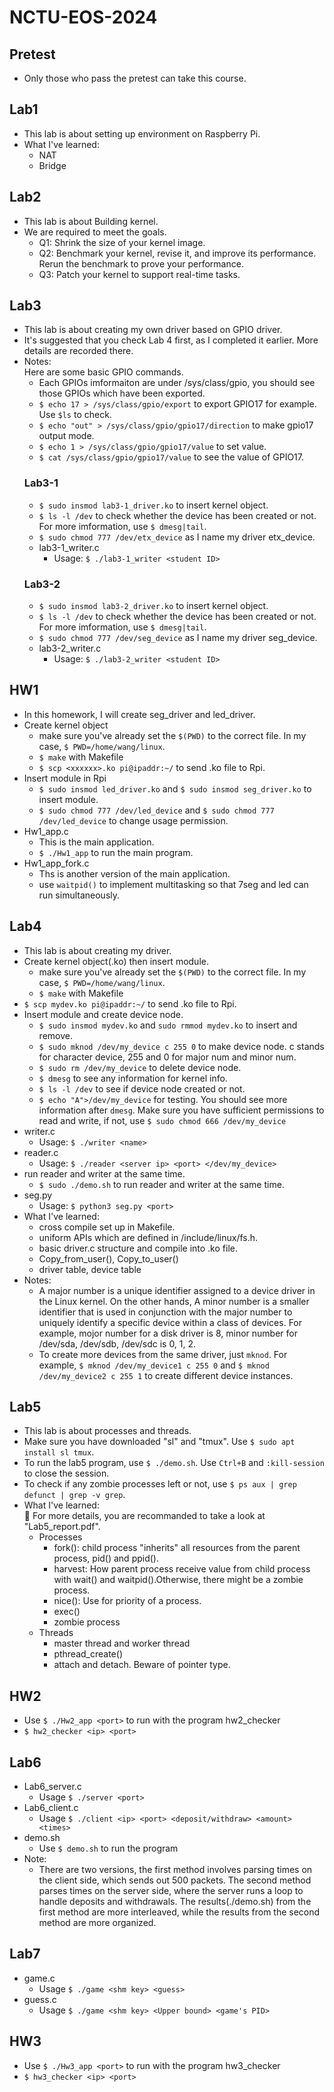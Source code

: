 # NCTU-EOS-2024

## Pretest
- Only those who pass the pretest can take this course.

## Lab1
- This lab is about setting up environment on Raspberry Pi.
- What I've learned:
    * NAT
    * Bridge

## Lab2
- This lab is about Building kernel.
- We are required to meet the goals.
    * Q1: Shrink the size of your kernel image. 
    * Q2: Benchmark your kernel, revise it, and improve its performance. Rerun the benchmark to prove your performance. 
    * Q3: Patch your kernel to support real-time tasks.  

## Lab3
- This lab is about creating my own driver based on GPIO driver.
- It's suggested that you check Lab 4 first, as I completed it earlier. More details are recorded there.
- Notes:  
    Here are some basic GPIO commands.
    * Each GPIOs imformaiton are under /sys/class/gpio, you should see those GPIOs which have been exported.
    * `$ echo 17 > /sys/class/gpio/export` to export GPIO17 for example. Use `$ls` to check.
    * `$ echo "out" > /sys/class/gpio/gpio17/direction` to make gpio17 output mode.
    * `$ echo 1 > /sys/class/gpio/gpio17/value` to set value.
    * `$ cat /sys/class/gpio/gpio17/value` to see the value of GPIO17.
    ### Lab3-1
    - `$ sudo insmod lab3-1_driver.ko` to insert kernel object.
    - `$ ls -l /dev` to check whether the device has been created or not. For more imformation, use `$ dmesg|tail`.
    - `$ sudo chmod 777 /dev/etx_device` as I name my driver etx_device.
    - lab3-1_writer.c
        * Usage: `$ ./lab3-1_writer <student ID>` 
    ### Lab3-2
    - `$ sudo insmod lab3-2_driver.ko` to insert kernel object.
    - `$ ls -l /dev` to check whether the device has been created or not. For more imformation, use `$ dmesg|tail`.
    - `$ sudo chmod 777 /dev/seg_device` as I name my driver seg_device.
    - lab3-2_writer.c
        * Usage: `$ ./lab3-2_writer <student ID>` 

## HW1
- In this homework, I will create seg_driver and led_driver.
- Create kernel object
    * make sure you've already set the `$(PWD)` to the correct file. In my case, `$ PWD=/home/wang/linux`.
    * `$ make` with Makefile
    * `$ scp <xxxxxx>.ko pi@ipaddr:~/` to send .ko file to Rpi.
- Insert module in Rpi
    * `$ sudo insmod led_driver.ko` and `$ sudo insmod seg_driver.ko` to insert module.
    * `$ sudo chmod 777 /dev/led_device` and `$ sudo chmod 777 /dev/led_device` to change usage permission.
- Hw1_app.c
    * This is the main application.
    * `$ ./Hw1_app` to run the main program.
- Hw1_app_fork.c
    * Ths is another version of the main application.
    * use `waitpid()` to implement multitasking so that 7seg and led can run simultaneously.
## Lab4
- This lab is about creating my driver.
- Create kernel object(.ko) then insert module.
    * make sure you've already set the `$(PWD)` to the correct file. In my case, `$ PWD=/home/wang/linux`.
    * `$ make` with Makefile
- `$ scp mydev.ko pi@ipaddr:~/` to send .ko file to Rpi.
- Insert module and create device node.
    * `$ sudo insmod mydev.ko` and `sudo rmmod mydev.ko` to insert and remove.
    * `$ sudo mknod /dev/my_device c 255 0` to make device node. c stands for character device, 255 and 0 for major num and minor num.
    * `$ sudo rm /dev/my_device` to delete device node.
    * `$ dmesg` to see any information for kernel info.
    * `$ ls -l /dev` to see if device node created or not.
    * `$ echo "A">/dev/my_device` for testing. You should see more information after `dmesg`. Make sure you have sufficient permissions to read and write, if not, use `$ sudo chmod 666 /dev/my_device`
- writer.c
    * Usage: `$ ./writer <name>` 
- reader.c
    * Usage: `$ ./reader <server ip> <port> </dev/my_device>`
- run reader and writer at the same time.
    * `$ sudo ./demo.sh` to run reader and writer at the same time.
- seg.py
    * Usage: `$ python3 seg.py <port>`
- What I've learned:
    * cross compile set up in Makefile.
    * uniform APIs which are defined in /include/linux/fs.h.
    * basic driver.c structure and compile into .ko file.
    * Copy_from_user(), Copy_to_user()
    * driver table, device table
- Notes:
    * A major number is a unique identifier assigned to a device driver in the Linux kernel. On the other hands, A minor number is a smaller identifier that is used in conjunction with the major number to uniquely identify a specific device within a class of devices. For example, mojor number for a disk driver is 8, minor number for /dev/sda, /dev/sdb, /dev/sdc is 0, 1, 2.
    * To create more devices from the same driver, just `mknod`. For example, `$ mknod /dev/my_device1 c 255 0` and `$ mknod /dev/my_device2 c 255 1` to create different device instances.

## Lab5
- This lab is about processes and threads.
- Make sure you have downloaded "sl" and "tmux". Use `$ sudo apt install sl tmux`.
- To run the lab5 program, use `$ ./demo.sh`. Use `Ctrl+B` and `:kill-session` to close the session.
- To check if any zombie processes left or not, use `$ ps aux | grep defunct | grep -v grep`.
- What I've learned:  
    🌟 For more details, you are recommanded to take a look at "Lab5_report.pdf".
    * Processes
        - fork(): child process "inherits" all resources from the parent process, pid() and ppid().
        - harvest: How parent process receive value from child process with wait() and waitpid().Otherwise, there might be a zombie process.
        - nice(): Use for priority of a process.
        - exec() 
        - zombie process
    * Threads
        - master thread and worker thread
        - pthread_create()
        - attach and detach. Beware of pointer type.

## HW2
- Use `$ ./Hw2_app <port>` to run with the program hw2_checker
- `$ hw2_checker <ip> <port>`

## Lab6
- Lab6_server.c
    - Usage `$ ./server <port>`
- Lab6_client.c
    - Usage `$ ​​​​./client <ip> <port> <deposit/withdraw> <amount> <times>`
- demo.sh
    - Use `$ demo.sh` to run the program
- Note:
    - There are two versions, the first method involves parsing times on the client side, which sends out 500 packets. The second method parses times on the server side, where the server runs a loop to handle deposits and withdrawals. The results(./demo.sh) from the first method are more interleaved, while the results from the second method are more organized.

## Lab7
- game.c
    - Usage `$ ./game <shm key> <guess>`
- guess.c
    - Usage `$ ./game <shm key> <Upper bound> <game's PID>`

## HW3
- Use `$ ./Hw3_app <port>` to run with the program hw3_checker
- `$ hw3_checker <ip> <port>`
